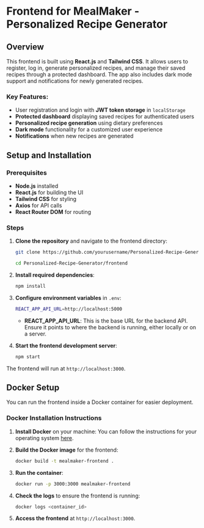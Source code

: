 # Frontend for MealMaker - Personalized Recipe Generator

## Overview

This frontend is built using **React.js** and **Tailwind CSS**. It allows users to register, log in, generate personalized recipes, and manage their saved recipes through a protected dashboard. The app also includes dark mode support and notifications for newly generated recipes.

### Key Features:
- User registration and login with **JWT token storage** in `localStorage`
- **Protected dashboard** displaying saved recipes for authenticated users
- **Personalized recipe generation** using dietary preferences
- **Dark mode** functionality for a customized user experience
- **Notifications** when new recipes are generated

## Setup and Installation

### Prerequisites
- **Node.js** installed
- **React.js** for building the UI
- **Tailwind CSS** for styling
- **Axios** for API calls
- **React Router DOM** for routing

### Steps

1. **Clone the repository** and navigate to the frontend directory:
    ```bash
    git clone https://github.com/yourusername/Personalized-Recipe-Generator

    cd Personalized-Recipe-Generator/frontend
    ```

2. **Install required dependencies**:
    ```bash
    npm install
    ```

3. **Configure environment variables** in `.env`:
    ```bash
    REACT_APP_API_URL=http://localhost:5000
    ```

    - **REACT_APP_API_URL**: This is the base URL for the backend API. Ensure it points to where the backend is running, either locally or on a server.

4. **Start the frontend development server**:
    ```bash
    npm start
    ```

The frontend will run at `http://localhost:3000`.

## Docker Setup

You can run the frontend inside a Docker container for easier deployment.

### Docker Installation Instructions

1. **Install Docker** on your machine: You can follow the instructions for your operating system [here](https://docs.docker.com/get-docker/).

2. **Build the Docker image** for the frontend:
    ```bash
    docker build -t mealmaker-frontend .
    ```

3. **Run the container**:
    ```bash
    docker run -p 3000:3000 mealmaker-frontend
    ```

4. **Check the logs** to ensure the frontend is running:
    ```bash
    docker logs <container_id>
    ```

5. **Access the frontend** at `http://localhost:3000`.